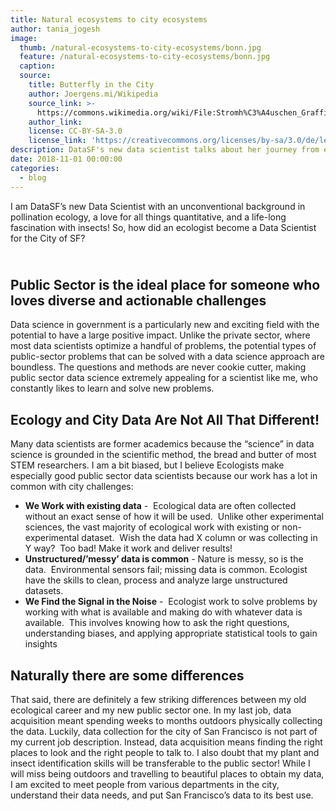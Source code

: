```yaml
---
title: Natural ecosystems to city ecosystems
author: tania_jogesh
image:
  thumb: /natural-ecosystems-to-city-ecosystems/bonn.jpg
  feature: /natural-ecosystems-to-city-ecosystems/bonn.jpg
  caption:
  source:
    title: Butterfly in the City
    author: Joergens.mi/Wikipedia
    source_link: >-
      https://commons.wikimedia.org/wiki/File:Stromh%C3%A4uschen_Graffiti_(Bonn)_jm01681.jpg
    author_link:
    license: CC-BY-SA-3.0
    license_link: 'https://creativecommons.org/licenses/by-sa/3.0/de/legalcode'
description: DataSF's new data scientist talks about her journey from ecology to the City
date: 2018-11-01 00:00:00
categories:
  - blog
---
```


I am DataSF’s new Data Scientist with an unconventional background in pollination ecology, a love for all things quantitative, and a life-long fascination with insects! So, how did an ecologist become a Data Scientist for the City of SF?

## <br>Public Sector is the ideal place for someone who loves diverse and actionable challenges&nbsp;

Data science in government is a particularly new and exciting field with the potential to have a large positive impact. Unlike the private sector, where most data scientists optimize a handful of problems, the potential types of public-sector problems that can be solved with a data science approach are boundless. The questions and methods are never cookie cutter, making public sector data science extremely appealing for a scientist like me, who constantly likes to learn and solve new problems. &nbsp;

## Ecology and City Data Are Not All That Different!

Many data scientists are former academics because the “science” in data science is grounded in the scientific method, the bread and butter of most STEM researchers. I am a bit biased, but I believe Ecologists make especially good public sector data scientists because our work has a lot in common with city challenges:

* **We Work with existing data** - &nbsp;Ecological data are often collected without an exact sense of how it will be used. &nbsp;Unlike other experimental sciences, the vast majority of ecological work with existing or non-experimental dataset. &nbsp;Wish the data had X column or was collecting in Y way? &nbsp;Too bad! Make it work and deliver results!&nbsp;
* **Unstructured/’messy’ data is common**&nbsp;- Nature is messy, so is the data. &nbsp;Environmental sensors fail; missing data is common. Ecologist have the skills to clean, process and analyze large unstructured datasets. &nbsp;
* **We Find the Signal in the Noise** - &nbsp;Ecologist work to solve problems by working with what is available and making do with whatever data is available. &nbsp;This involves knowing how to ask the right questions, understanding biases, and applying appropriate statistical tools to gain insights

## Naturally there are some differences

That said, there are definitely a few striking differences between my old ecological career and my new public sector one. In my last job, data acquisition meant spending weeks to months outdoors physically collecting the data. Luckily, data collection for the city of San Francisco is not part of my current job description. Instead, data acquisition means finding the right places to look and the right people to talk to. I also doubt that my plant and insect identification skills will be transferable to the public sector! While I will miss being outdoors and travelling to beautiful places to obtain my data, I am excited to meet people from various departments in the city, understand their data needs, and put San Francisco’s data to its best use. &nbsp;
